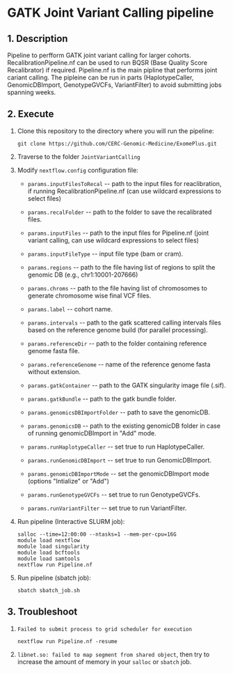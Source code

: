 # GATK Joint Variant Calling pipeline

## 1. Description

Pipeline to perfform GATK joint variant calling for larger cohorts. 
RecalibrationPipeline.nf can be used to run BQSR (Base Quality Score Recalibrator) if required.
Pipeline.nf is the main pipline that performs joint cariant calling. The pipleine can be run in parts (HaplotypeCaller, GenomicDBImport, GenotypeGVCFs, VariantFilter) to avoid submitting jobs spanning weeks. 

## 2. Execute

1. Clone this repository to the directory where you will run the pipeline:
   ```
   git clone https://github.com/CERC-Genomic-Medicine/ExomePlus.git
   ```
2. Traverse to the folder `JointVariantCalling`


3. Modify `nextflow.config` configuration file:
    * `params.inputFilesToRecal` -- path to the input files for reaclibration, if running RecalibrationPipeline.nf (can use wildcard expressions to select files)
    * `params.recalFolder` -- path to the folder to save the recalibrated files.
    * `params.inputFiles` -- path to the input files for Pipeline.nf (joint variant calling, can use wildcard expressions to select files)
    * `params.inputFileType` -- input file type (bam or cram).
    * `params.regions` -- path to the file having list of regions to split the genomic DB (e.g., chr1:10001-207666)
    * `params.chroms` -- path to the file having list of chromosomes to generate chromosome wise final VCF files.
    * `params.label` -- cohort name.
    * `params.intervals` -- path to the gatk scattered calling intervals files based on the reference genome build (for parallel processing).
    * `params.referenceDir` -- path to the folder containing reference genome fasta file.
    * `params.referenceGenome` -- name of the reference genome fasta without extension.
    * `params.gatkContainer` -- path to the GATK singularity image file (.sif).
    * `params.gatkBundle` -- path to the gatk bundle folder. 
    * `params.genomicsDBImportFolder` -- path to save the genomicDB.
    * `params.genomicsDB` -- path to the existing genomicDB folder in case of running genomicDBImport in "Add" mode.
   
    * `params.runHaplotypeCaller` -- set true to run HaplotypeCaller.
    * `params.runGenomicDBImport` -- set true to run GenomicDBImport.
    * `params.genomicDBImportMode` -- set the genomicDBImport mode (options "Intialize" or "Add")
    * `params.runGenotypeGVCFs` -- set true to run GenotypeGVCFs.
    * `params.runVariantFilter` -- set true to run VariantFilter.


4. Run pipeline (Interactive SLURM job):
    ```
    salloc --time=12:00:00 --ntasks=1 --mem-per-cpu=16G
    module load nextflow
    module load singularity
    module load bcftools
    module load samtools
    nextflow run Pipeline.nf
    ```
8. Run pipeline (sbatch job):
    ```
    sbatch sbatch_job.sh
    ```
## 3. Troubleshoot

1. `Failed to submit process to grid scheduler for execution`
   ```
   nextflow run Pipeline.nf -resume
   ```
   
2. `libnet.so: failed to map segment from shared object`, then try to increase the amount of memory in your `salloc` or `sbatch` job.

